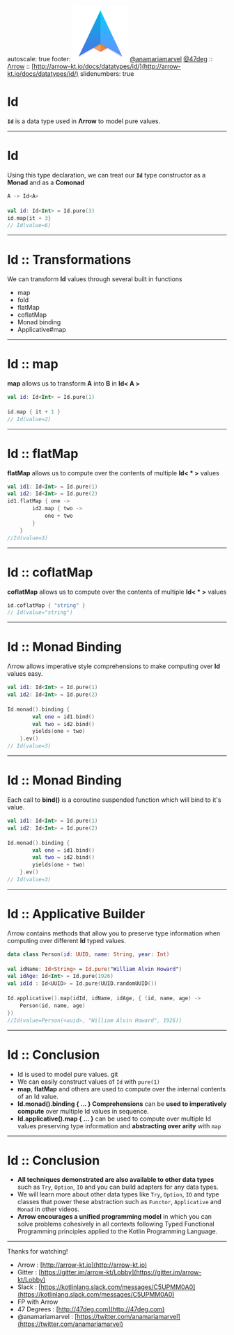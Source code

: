 autoscale: true
footer: ![Arrow](arrow-brand-128x128.png) [@anamariamarvel](https://twitter.com/anamariamarvel) [@47deg](https://twitter.com/47deg) :: [Λrrow](http://arrow-kt.io) :: [http://arrow-kt.io/docs/datatypes/id/](http://arrow-kt.io/docs/datatypes/id/)
slidenumbers: true

# Id

__`Id`__ is a data type used in __Λrrow__ to model pure values.

---


# Id

Using this type declaration, we can treat our __`Id`__ type constructor as a **Monad** and as a **Comonad**

```kotlin
A -> Id<A>

val id: Id<Int> = Id.pure(3)
id.map{it + 3}
// Id(value=6)
```

---
# Id :: Transformations

We can transform __Id__ values through several built in functions

- map
- fold
- flatMap
- coflatMap
- Monad binding
- Applicative#map

---

# Id :: map

__map__ allows us to transform __A__ into __B__ in __Id< A >__

```kotlin
val id: Id<Int> = Id.pure(1)

id.map { it + 1 }
// Id(value=2)
```

---


# Id :: flatMap

__flatMap__ allows us to compute over the contents of multiple __Id< * >__ values 

```kotlin
val id1: Id<Int> = Id.pure(1)
val id2: Id<Int> = Id.pure(2)
id1.flatMap { one ->
        id2.map { two ->
            one + two
        }
    }
//Id(value=3)
```

---
# Id :: coflatMap

__coflatMap__ allows us to compute over the contents of multiple __Id< * >__ values 

```kotlin
id.coflatMap { "string" }
// Id(value="string")
```

---

# Id :: Monad Binding
Λrrow allows imperative style comprehensions to make computing over **Id** values easy.


```kotlin
val id1: Id<Int> = Id.pure(1)
val id2: Id<Int> = Id.pure(2)

Id.monad().binding {
        val one = id1.bind()
        val two = id2.bind()
        yields(one + two)
    }.ev()
// Id(value=3)
```

---

# Id :: Monad Binding
Each call to **bind()** is a coroutine suspended function which will bind to it's value.


```kotlin
val id1: Id<Int> = Id.pure(1)
val id2: Id<Int> = Id.pure(2)
    
Id.monad().binding {
        val one = id1.bind()
        val two = id2.bind()
        yields(one + two)
    }.ev()
// Id(value=3)
```

---

# Id :: Applicative Builder

 Λrrow contains methods that allow you to preserve type information when computing over different **Id** typed values.

```kotlin
data class Person(id: UUID, name: String, year: Int)

val idName: Id<String> = Id.pure("William Alvin Howard")
val idAge: Id<Int> = Id.pure(1926)
val idId : Id<UUID> = Id.pure(UUID.randomUUID())

Id.applicative().map(idId, idName, idAge, { (id, name, age) ->
    Person(id, name, age)
})
//Id(value=Person(<uuid>, "William Alvin Howard", 1926))
```

---

# Id :: Conclusion

- Id is used to model pure values. git
- We can easily construct values of `Id` with `pure(1)`
- __map__, __flatMap__ and others are used to compute over the internal contents of an Id value.
- __Id.monad<L>().binding { ... } Comprehensions__ can be __used to imperatively compute__ over multiple Id values in sequence.
- __Id.applicative<L>().map { ... }__ can be used to compute over multiple Id values preserving type information and __abstracting over arity__ with `map`

---

# Id :: Conclusion

- __All techniques demonstrated are also available to other data types__ such as `Try`, `Option`, `IO` and you can build adapters for any data types.
- We will learn more about other data types like `Try`, `Option`, `IO` and type classes that power these abstraction such as `Functor`, `Applicative` and `Monad` in other videos.
- __Λrrow encourages a unified programming model__ in which you can solve problems cohesively in all contexts following Typed Functional Programming principles applied to the Kotlin Programming Language.

---

Thanks for watching!

- Λrrow : [http://arrow-kt.io](http://arrow-kt.io)
- Gitter : [https://gitter.im/arrow-kt/Lobby](https://gitter.im/arrow-kt/Lobby)
- Slack : [https://kotlinlang.slack.com/messages/C5UPMM0A0](https://kotlinlang.slack.com/messages/C5UPMM0A0)
- FP with Arrow 
- 47 Degrees : [http://47deg.com](http://47deg.com)
- @anamariamarvel : [https://twitter.com/anamariamarvel](https://twitter.com/anamariamarvel)
